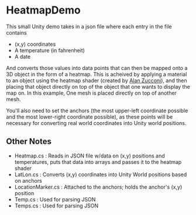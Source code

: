 # HeatmapDemo

This small Unity demo takes in a json file where each entry in the file contains
- (x,y) coordinates
- A temperature (in fahrenheit)
- A date

And converts those values into data points that can then be mapped onto a 3D object in the form of a heatmap. This is acheived by applying a material to an object using the heatmap shader (created by [Alan Zucconi](https://www.alanzucconi.com/2016/01/27/arrays-shaders-heatmaps-in-unity3d/)), and then placing that object directly on top of the object that one wants to display the map on. In this example, One mesh is placed directly on top of another mesh.

You'll also need to set the anchors (the most upper-left coordinate possible and the most lower-right coordinate possible), as these points will be necessary for converting real world coordinates into Unity world positions.


## Other Notes

- Heatmap.cs : Reads in JSON file w/data on (x,y) positions and temperatures, puts that data into arrays and passes it to the heatmap shader
- LatLon.cs : Converts (x,y) coordinates into Unity World positions based on anchors
- LocationMarker.cs : Attached to the anchors; holds the anchor's (x,y) position
- Temp.cs : Used for parsing JSON
- Temps.cs : Used for parsing JSON
